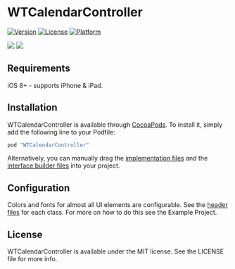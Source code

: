 # WTCalendarController 

<!--[![CI Status](http://img.shields.io/travis/Steven Bishop/WTCalendarController.svg?style=flat)](https://travis-ci.org/Steven Bishop/WTCalendarController)-->
[![Version](https://img.shields.io/cocoapods/v/WTCalendarController.svg?style=flat)](http://cocoapods.org/pods/WTCalendarController)
[![License](https://img.shields.io/cocoapods/l/WTCalendarController.svg?style=flat)](http://cocoapods.org/pods/WTCalendarController)
[![Platform](https://img.shields.io/cocoapods/p/WTCalendarController.svg?style=flat)](http://cocoapods.org/pods/WTCalendarController)

![](/Users/stevenbishop/Projects/Cocoapods/WTCalendarController/Screenshots/screenshot1.jpg)
![](/Users/stevenbishop/Projects/Cocoapods/WTCalendarController/Screenshots/screenshot2.jpg)


## Requirements
iOS 8+ - supports iPhone & iPad. 

## Installation

WTCalendarController is available through [CocoaPods](http://cocoapods.org). To install
it, simply add the following line to your Podfile:

```ruby
pod "WTCalendarController"
```
Alternatively, you can manually drag the [implementation files](https://github.com/sbishopwta/WTCalendarController/tree/master/WTCalendarController/Classes) and the [interface builder files](https://github.com/sbishopwta/WTCalendarController/tree/master/WTCalendarController/Assets) into your project.



## Configuration

Colors and fonts for almost all UI elements are configurable. See the [header files](https://github.com/sbishopwta/WTCalendarController/blob/master/WTCalendarController/Classes/CalendarViewController.h) for each class. For more on how to do this see the Example Project.


## License

WTCalendarController is available under the MIT license. See the LICENSE file for more info.
